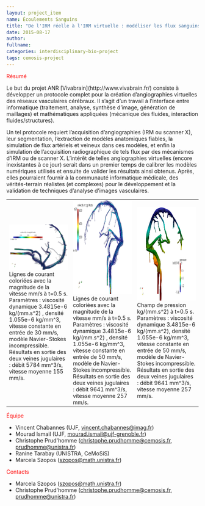 ```yaml
---
layout: project_item
name: Écoulements Sanguins
title: "De l'IRM réelle à l'IRM virtuelle : modéliser les flux sanguins dans le cerveau humain"
date: 2015-08-17
author: 
fullname: 
categories: interdisciplinary-bio-project
tags: cemosis-project
---
```


<p style="color:red">Résumé</p>
Le but du projet ANR [Vivabrain](http://www.vivabrain.fr/) consiste à développer un protocole complet pour la création d’angiographies virtuelles des réseaux vasculaires cérébraux. Il s’agit d’un travail à l’interface entre informatique (traitement, analyse, synthèse d’image, génération de maillages) et mathématiques appliquées (mécanique des fluides, interaction fluides/structures).

Un tel protocole requiert l’acquisition d’angiographies (IRM ou scanner X), leur segmentation, l’extraction de modèles anatomiques fiables, la simulation de flux artériels et veineux dans ces modèles, et enfin la simulation de l’acquisition radiographique de tels flux par des mécanismes d’IRM ou de scanner X. L’intérêt de telles angiographies virtuelles (encore inexistantes à ce jour) serait dans un premier temps de calibrer les modèles numériques utilisés et ensuite de valider les résultats ainsi obtenus. Après, elles pourraient fournir à la communauté informatique médicale, des vérités-terrain réalistes (et complexes) pour le développement et la validation de techniques d’analyse d’images vasculaires.

<table>
	<tr>
		<td><img src="/img/project/bio-medical/MesoChallengeStreamlinesV30.png">Lignes de courant coloriées avec la magnitude de la vitesse mm/s à t=0.5 s.<br/>Paramètres : viscosité dynamique 3.4815e-6 kg/(mm.s^2) , densité 1.055e-6 kg/mm^3, vitesse constante en entrée de 30 mm/s, modèle Navier-Stokes incompressible. Résultats en sortie des deux veines jugulaires : débit 5784 mm^3/s, vitesse moyenne 155 mm/s.</td>
		<td><img src="/img/project/bio-medical/MesoChallengeStreamlines2.png" height="246" width="320">Lignes de courant coloriées avec la magnitude de la vitesse mm/s à t=0.5 s.<br/>Paramètres : viscosité dynamique 3.4815e-6 kg/(mm.s^2) , densité 1.055e-6 kg/mm^3, vitesse constante en entrée de 50 mm/s, modèle de Navier-Stokes incompressible. Résultats en sortie des deux veines jugulaires : débit 9641 mm^3/s, vitesse moyenne 257 mm/s.</td>
		<td><img src="/img/project/bio-medical/MesoChallengePressure3.png" height="246" width="320">Champ de pression kg/(mm.s^2) à t=0.5 s.<br/>Paramètres : viscosité dynamique 3.4815e-6 kg/(mm.s^2), densité 1.055e-6 kg/mm^3, vitesse constante en entrée de 50 mm/s, modèle de Navier-Stokes incompressible. Résultats en sortie des deux veines jugulaires : débit 9641 mm^3/s, vitesse moyenne 257 mm/s.</td>
	</tr>
</table>

<p style="color:red">Équipe</p>

- Vincent Chabannes (UJF, vincent.chabannes@imag.fr)
- Mourad Ismail (UJF, mourad.ismail@ujf-grenoble.fr)
- Christophe Prud'homme (christophe.prudhomme@cemosis.fr, prudhomme@unistra.fr)
- Ranine Tarabay (UNISTRA, CeMoSiS)
- Marcela Szopos (szopos@math.unistra.fr)

<p style="color:red">Contacts</p>

- Marcela Szopos (szopos@math.unistra.fr)
- Christophe Prud'homme (christophe.prudhomme@cemosis.fr, prudhomme@unistra.fr)